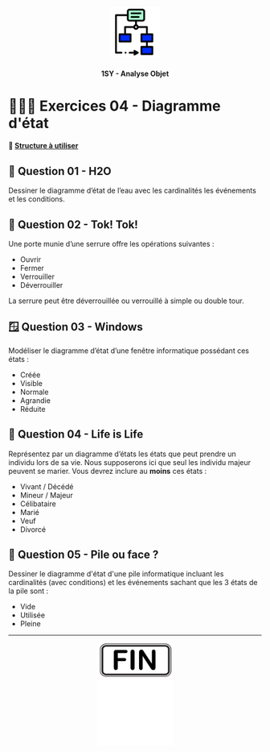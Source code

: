 <p align="Center"><img src="../includes/logo.png" alt="drawing" width="100"/></p>
<h4 align="Center">1SY - Analyse Objet</h4>

# 🏋🏻‍♂️ Exercices 04 - Diagramme d'état

#### 📁 [Structure à utiliser](../includes/rules.md)

## 🚰 Question 01 - H2O
Dessiner le diagramme d’état de l’eau avec les cardinalités les événements et les conditions. 


## 🚪 Question 02 - Tok! Tok!
Une porte munie d’une serrure offre les opérations suivantes :
- Ouvrir
- Fermer
- Verrouiller
- Déverrouiller

La serrure peut être déverrouillée ou verrouillé à simple ou double tour.


## 🪟 Question 03 - Windows
Modéliser le diagramme d’état d’une fenêtre informatique possédant ces états : 
- Créée
- Visible
- Normale
- Agrandie
- Réduite

## 🧬 Question 04 - Life is Life
Représentez par un diagramme d’états les états que peut prendre un individu lors de sa vie.  Nous supposerons ici que seul les individu majeur peuvent se marier.
Vous devrez inclure au **moins** ces états :
- Vivant / Décédé
- Mineur / Majeur
- Célibataire
- Marié
- Veuf
- Divorcé

##  🔋 Question 05 - Pile ou face ?
Dessiner le diagramme d'état d'une pile informatique incluant les cardinalités (avec conditions) et les événements sachant que les 3 états de la pile sont :
- Vide
- Utilisée
- Pleine

<hr><p align="Center"><img src="../includes/end.png" alt="drawing" width="150"/></p>
